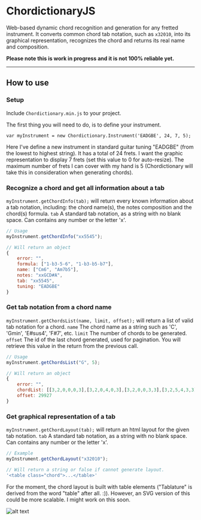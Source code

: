 ChordictionaryJS
======

Web-based dynamic chord recognition and generation for any fretted instrument.
It converts common chord tab notation, such as `x32010`, into its graphical representation, recognizes the chord and returns its real name and composition.

**Please note this is work in progress and it is not 100% reliable yet.**

***

## How to use

### Setup

Include `Chordictionary.min.js` to your project.

The first thing you will need to do, is to define your instrument.

`var myInstrument = new Chordictionary.Instrument('EADGBE', 24, 7, 5);`

Here I've define a new instrument in standard guitar tuning "EADGBE" (from the lowest to highest string). It has a total of 24 frets.
I want the graphic representation to display 7 frets (set this value to 0 for auto-resize).
The maximum number of frets I can cover with my hand is 5 (Chordictionary will take this in consideration when generating chords).

### Recognize a chord and get all information about a tab

`myInstrument.getChordInfo(tab);` will return every known information about a tab notation, including: the chord name(s), the notes composition and the chord(s) formula.
`tab` A standard tab notation, as a string with no blank space. Can contains any number or the letter 'x'.

```javascript
// Usage
myInstrument.getChordInfo("xx5545");

// Will return an object
{
	error: "",
	formula: ["1-b3-5-6", "1-b3-b5-b7"],
	name: ["Cm6", "Am7b5"],
	notes: "xxGCD#A",
	tab: "xx5545",
	tuning: "EADGBE"
}
```

### Get tab notation from a chord name

`myInstrument.getChordsList(name, limit, offset);` will return a list of valid tab notation for a chord.
`name` The chord name as a string such as 'C', 'Gmin', 'E#sus4', 'F#7', etc.
`limit` The number of chords to be generated.
`offset` The id of the last chord generated, used for pagination. You will retrieve this value in the return from the previous call.

```javascript
// Usage
myInstrument.getChordsList("G", 5);

// Will return an object
{
	error: "",
	chordList: [[3,2,0,0,0,3],[3,2,0,4,0,3],[3,2,0,0,3,3],[3,2,5,4,3,3],[3,5,5,4,3,3]],
	offset: 29927
}
```

### Get graphical representation of a tab

`myInstrument.getChordLayout(tab);` will return an html layout for the given tab notation.
`tab` A standard tab notation, as a string with no blank space. Can contains any number or the letter 'x'.

```javascript
// Example
myInstrument.getChordLayout("x32010");

// Will return a string or false if cannot generate layout.
'<table class="chord">...</table>'
```

For the moment, the chord layout is built with table elements ("Tablature" is derived from the word "table" after all. :)).
However, an SVG version of this could be more scalable. I might work on this soon.

![alt text](http://git.hubertfauconnier.com/img/chord.png "")
<!---
### Check if tab or tuning is valid

`myInstrument.isValidTab(tab)` and `myInstrument.isValidTuning(tuning)` will check the validity of a given tab notation or tuning and return True or False.

```javascript
// Examples

myInstrument.isValidTab("x32010");
// Return
True // ['x','3','2','0','1','0']

myInstrument.isValidTab("911111099");
// Return
True // ['9','11','11','10','9','9']

myInstrument.isValidTuning("E#A#D#G#B#E#");
// Return
True // ['E#','A#','D#','G#','B#','E#']
```
-->
